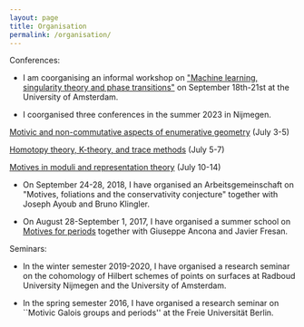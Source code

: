 ```yaml
---
layout: page
title: Organisation
permalink: /organisation/
---
```


Conferences:

* I am coorganising an informal workshop on ["Machine learning, singularity theory and phase transitions"](https://simon-pepin.github.io/organisation/singular_learning_theory_sep23.html) on September 18th-21st at the University of Amsterdam.

* I coorganised three conferences in the summer 2023 in Nijmegen.

 [Motivic and non-commutative aspects of enumerative geometry](https://www.math.ru.nl/mnc-conference/) (July 3-5)

 [Homotopy theory, K-theory, and trace methods](https://www.math.ru.nl/hkt-conference/) (July 5-7)

 [Motives in moduli and representation theory](https://indico.imapp.ru.nl/event/124/) (July 10-14)


* On September 24-28, 2018, I have organised an Arbeitsgemeinschaft on "Motives, foliations and the conservativity conjecture" together with Joseph Ayoub and Bruno Klingler.

* On August 28-September 1, 2017, I have organised a summer school on [Motives for periods](https://people.math.ethz.ch/~jfresan/berlin.html) together with Giuseppe Ancona and Javier Fresan.

Seminars:

* In the winter semester 2019-2020, I have organised a research seminar on the cohomology of Hilbert schemes of points on surfaces at Radboud University Nijmegen and the University of Amsterdam.

* In the spring semester 2016, I have organised a research seminar on ``Motivic Galois groups and periods'' at the Freie Universität Berlin.


